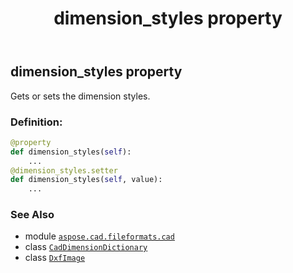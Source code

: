 ﻿---
title: dimension_styles property
second_title: Aspose.CAD for Python via .NET API References
description: 
type: docs
weight: 280
url: /python-net/aspose.cad.fileformats.cad/dxfimage/dimension_styles/
is_root: false
---

## dimension_styles property


Gets or sets the dimension styles.
### Definition:
```python
@property
def dimension_styles(self):
    ...
@dimension_styles.setter
def dimension_styles(self, value):
    ...
```

### See Also
* module [`aspose.cad.fileformats.cad`](../../)
* class [`CadDimensionDictionary`](/cad/python-net/aspose.cad.fileformats.cad/caddimensiondictionary)
* class [`DxfImage`](/cad/python-net/aspose.cad.fileformats.cad/dxfimage)
